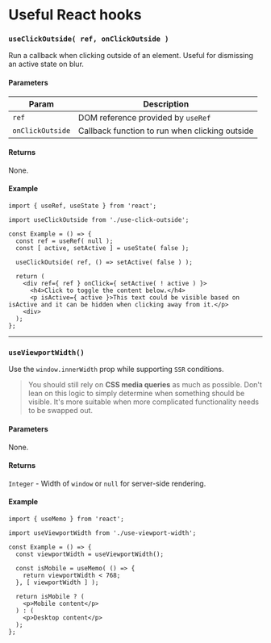 # Useful React hooks

### `useClickOutside( ref, onClickOutside )`
Run a callback when clicking outside of an element. Useful for dismissing an active state on blur.

#### Parameters
| Param | Description |
|---|---|
| `ref` | DOM reference provided by `useRef` |
| `onClickOutside` | Callback function to run when clicking outside |

#### Returns
None.

#### Example
```
import { useRef, useState } from 'react';

import useClickOutside from './use-click-outside';

const Example = () => {
  const ref = useRef( null );
  const [ active, setActive ] = useState( false );

  useClickOutside( ref, () => setActive( false ) );

  return (
    <div ref={ ref } onClick={ setActive( ! active ) }>
      <h4>Click to toggle the content below.</h4>
      <p isActive={ active }>This text could be visible based on isActive and it can be hidden when clicking away from it.</p>
    <div>
  );
};
```

---

### `useViewportWidth()`
Use the `window.innerWidth` prop while supporting `SSR` conditions.

> You should still rely on **CSS media queries** as much as possible. Don't lean on this logic to simply determine when something should be visible. It's more suitable when more complicated functionality needs to be swapped out.

#### Parameters
None.

#### Returns
`Integer` - Width of `window` or `null` for server-side rendering.

#### Example
```
import { useMemo } from 'react';

import useViewportWidth from './use-viewport-width';

const Example = () => {
  const viewportWidth = useViewportWidth();

  const isMobile = useMemo( () => {
    return viewportWidth < 768;
  }, [ viewportWidth ] );

  return isMobile ? (
    <p>Mobile content</p>
  ) : (
    <p>Desktop content</p>
  );
};
```
